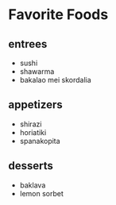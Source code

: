 
Favorite Foods
================

## entrees
+ sushi
+ shawarma
+ bakalao mei skordalia
## appetizers
+ shirazi
+ horiatiki
+ spanakopita
## desserts 
+ baklava
+ lemon sorbet

